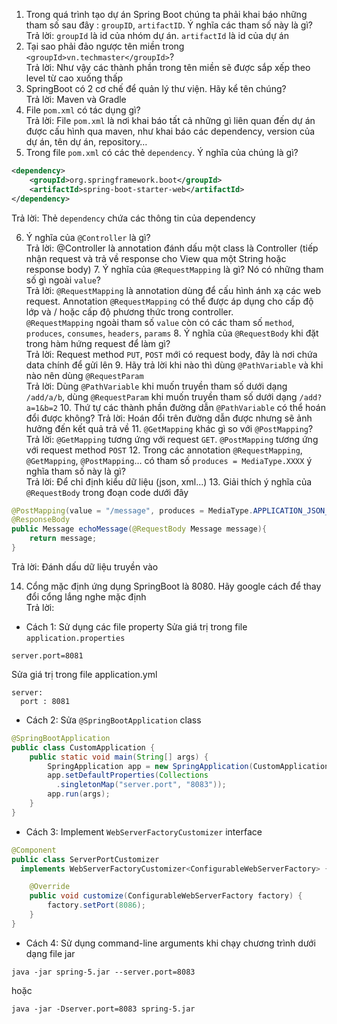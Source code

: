 1. Trong quá trình tạo dự án Spring Boot chúng ta phải khai báo những tham số sau đây : `groupID`, `artifactID`. Ý nghĩa các tham số này là gì?  
   Trả lời: `groupId` là id của nhóm dự án. `artifactId` là id của dự án
2. Tại sao phải đảo ngược tên miền trong `<groupId>vn.techmaster</groupId>`?  
   Trả lời: Như vậy các thành phần trong tên miền sẽ được sắp xếp theo level từ cao xuống thấp
3. SpringBoot có 2 cơ chế để quản lý thư viện. Hãy kể tên chúng?  
   Trả lời: Maven và Gradle
4. File `pom.xml` có tác dụng gì?  
   Trả lời: File `pom.xml` là nơi khai báo tất cả những gì liên quan đến dự án được cấu hình qua maven, như khai báo các dependency, version của dự án, tên dự án, repository…
5. Trong file `pom.xml` có các thẻ `dependency`. Ý nghĩa của chúng là gì?

```xml
<dependency>
	<groupId>org.springframework.boot</groupId>
	<artifactId>spring-boot-starter-web</artifactId>
</dependency>
```

Trả lời: Thẻ `dependency` chứa các thông tin của dependency

6. Ý nghĩa của `@Controller` là gì?  
    Trả lời: @Controller là annotation đánh dấu một class là Controller (tiếp nhận request và trả về response cho View qua một String hoặc response body) 7. Ý nghĩa của `@RequestMapping` là gì? Nó có những tham số gì ngoài `value`?  
    Trả lời: `@RequestMapping` là annotation dùng để cấu hình ánh xạ các web request. Annotation `@RequestMapping` có thể được áp dụng cho cấp độ lớp và / hoặc cấp độ phương thức trong controller.  
    `@RequestMapping` ngoài tham số `value` còn có các tham số `method`, `produces`, `consumes`, `headers`, `params` 8. Ý nghĩa của `@RequestBody` khi đặt trong hàm hứng request để làm gì?  
    Trả lời: Request method `PUT`, `POST` mới có request body, đây là nơi chứa data chính để gửi lên 9. Hãy trả lời khi nào thì dùng `@PathVariable` và khi nào nên dùng `@RequestParam`  
    Trả lời: Dùng `@PathVariable` khi muốn truyền tham số dưới dạng `/add/a/b`, dùng `@RequestParam` khi muốn truyền tham số dưới dạng `/add?a=1&b=2` 10. Thứ tự các thành phần đường dẫn `@PathVariable` có thể hoán đổi được không?
   Trả lời: Hoán đổi trên đường dẫn được nhưng sẽ ảnh hưởng đến kết quả trả về 11. `@GetMapping` khác gì so với `@PostMapping`?  
    Trả lời: `@GetMapping` tương ứng với request `GET`. `@PostMapping` tương ứng với request method `POST` 12. Trong các annotation `@RequestMapping`, `@GetMapping`, `@PostMapping`… có tham số `produces = MediaType.XXXX` ý nghĩa tham số này là gì?  
    Trả lời: Để chỉ định kiểu dữ liệu (json, xml...) 13. Giải thích ý nghĩa của `@RequestBody` trong đoạn code dưới đây

```java
@PostMapping(value = "/message", produces = MediaType.APPLICATION_JSON_VALUE)
@ResponseBody
public Message echoMessage(@RequestBody Message message){
    return message;
}
```

Trả lời: Đánh dấu dữ liệu truyền vào

14. Cổng mặc định ứng dụng SpringBoot là 8080. Hãy google cách để thay đổi cổng lắng nghe mặc định  
    Trả lời:

- Cách 1: Sử dụng các file property
  Sửa giá trị trong file `application.properties`

```
server.port=8081
```

Sửa giá trị trong file application.yml

```
server:
  port : 8081
```

- Cách 2: Sửa `@SpringBootApplication` class

```java
@SpringBootApplication
public class CustomApplication {
    public static void main(String[] args) {
        SpringApplication app = new SpringApplication(CustomApplication.class);
        app.setDefaultProperties(Collections
          .singletonMap("server.port", "8083"));
        app.run(args);
    }
}
```

- Cách 3: Implement `WebServerFactoryCustomizer` interface

```java
@Component
public class ServerPortCustomizer
  implements WebServerFactoryCustomizer<ConfigurableWebServerFactory> {

    @Override
    public void customize(ConfigurableWebServerFactory factory) {
        factory.setPort(8086);
    }
}
```

- Cách 4: Sử dụng command-line arguments khi chạy chương trình dưới dạng file jar

```
java -jar spring-5.jar --server.port=8083
```

hoặc

```
java -jar -Dserver.port=8083 spring-5.jar
```

